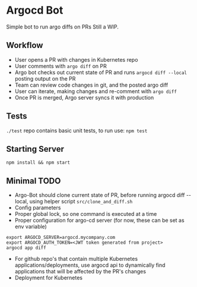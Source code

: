 # Argocd Bot
Simple bot to run argo diffs on PRs
Still a WIP.


## Workflow
- User opens a PR with changes in Kubernetes repo
- User comments with `argo diff` on PR
- Argo bot checks out current state of PR and runs `argocd diff --local` posting output on the PR
- Team can review code changes in git, and the posted argo diff
- User can iterate, making changes and re-comment with `argo diff`
- Once PR is merged, Argo server syncs it with production

## Tests
`./test` repo contains basic unit tests, to run use: `npm test`

## Starting Server
`npm install && npm start`


## Minimal TODO
- Argo-Bot should clone current state of PR, before running argocd diff --local, using helper script `src/clone_and_diff.sh`
- Config parameters
- Proper global lock, so one command is executed at a time
- Proper configuration for argo-cd server (for now, these can be set as env variable)
```
export ARGOCD_SERVER=argocd.mycompany.com
export ARGOCD_AUTH_TOKEN=<JWT token generated from project>
argocd app diff
```
- For github repo's that contain multiple Kubernetes applications/deployments, use argocd api to dynamically find applications that will be affected by the PR's changes
- Deployment for Kubernetes
